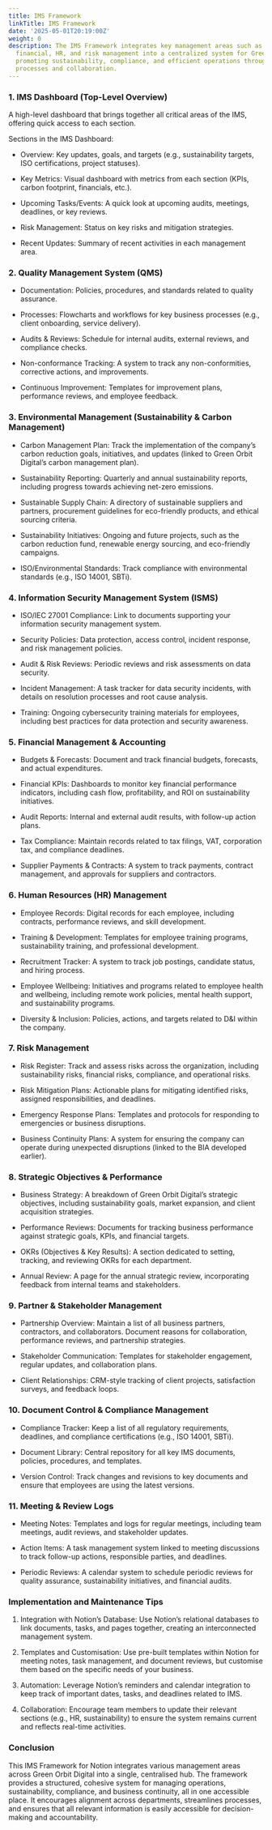 ```yaml
---
title: IMS Framework
linkTitle: IMS Framework
date: '2025-05-01T20:19:00Z'
weight: 0
description: The IMS Framework integrates key management areas such as quality, environmental,
  financial, HR, and risk management into a centralized system for Green Orbit Digital,
  promoting sustainability, compliance, and efficient operations through structured
  processes and collaboration.
---
```





<!-- Unsupported block type: divider -->

### 1. IMS Dashboard (Top-Level Overview)

A high-level dashboard that brings together all critical areas of the IMS, offering quick access to each section.

Sections in the IMS Dashboard:

- Overview: Key updates, goals, and targets (e.g., sustainability targets, ISO certifications, project statuses).

- Key Metrics: Visual dashboard with metrics from each section (KPIs, carbon footprint, financials, etc.).

- Upcoming Tasks/Events: A quick look at upcoming audits, meetings, deadlines, or key reviews.

- Risk Management: Status on key risks and mitigation strategies.

- Recent Updates: Summary of recent activities in each management area.

<!-- Unsupported block type: divider -->

### 2. Quality Management System (QMS)

- Documentation: Policies, procedures, and standards related to quality assurance.

- Processes: Flowcharts and workflows for key business processes (e.g., client onboarding, service delivery).

- Audits & Reviews: Schedule for internal audits, external reviews, and compliance checks.

- Non-conformance Tracking: A system to track any non-conformities, corrective actions, and improvements.

- Continuous Improvement: Templates for improvement plans, performance reviews, and employee feedback.

<!-- Unsupported block type: divider -->

### 3. Environmental Management (Sustainability & Carbon Management)

- Carbon Management Plan: Track the implementation of the company’s carbon reduction goals, initiatives, and updates (linked to Green Orbit Digital’s carbon management plan).

- Sustainability Reporting: Quarterly and annual sustainability reports, including progress towards achieving net-zero emissions.

- Sustainable Supply Chain: A directory of sustainable suppliers and partners, procurement guidelines for eco-friendly products, and ethical sourcing criteria.

- Sustainability Initiatives: Ongoing and future projects, such as the carbon reduction fund, renewable energy sourcing, and eco-friendly campaigns.

- ISO/Environmental Standards: Track compliance with environmental standards (e.g., ISO 14001, SBTi).

<!-- Unsupported block type: divider -->

### 4. Information Security Management System (ISMS)

- ISO/IEC 27001 Compliance: Link to documents supporting your information security management system.

- Security Policies: Data protection, access control, incident response, and risk management policies.

- Audit & Risk Reviews: Periodic reviews and risk assessments on data security.

- Incident Management: A task tracker for data security incidents, with details on resolution processes and root cause analysis.

- Training: Ongoing cybersecurity training materials for employees, including best practices for data protection and security awareness.

<!-- Unsupported block type: divider -->

### 5. Financial Management & Accounting

- Budgets & Forecasts: Document and track financial budgets, forecasts, and actual expenditures.

- Financial KPIs: Dashboards to monitor key financial performance indicators, including cash flow, profitability, and ROI on sustainability initiatives.

- Audit Reports: Internal and external audit results, with follow-up action plans.

- Tax Compliance: Maintain records related to tax filings, VAT, corporation tax, and compliance deadlines.

- Supplier Payments & Contracts: A system to track payments, contract management, and approvals for suppliers and contractors.

<!-- Unsupported block type: divider -->

### 6. Human Resources (HR) Management

- Employee Records: Digital records for each employee, including contracts, performance reviews, and skill development.

- Training & Development: Templates for employee training programs, sustainability training, and professional development.

- Recruitment Tracker: A system to track job postings, candidate status, and hiring process.

- Employee Wellbeing: Initiatives and programs related to employee health and wellbeing, including remote work policies, mental health support, and sustainability programs.

- Diversity & Inclusion: Policies, actions, and targets related to D&I within the company.

<!-- Unsupported block type: divider -->

### 7. Risk Management

- Risk Register: Track and assess risks across the organization, including sustainability risks, financial risks, compliance, and operational risks.

- Risk Mitigation Plans: Actionable plans for mitigating identified risks, assigned responsibilities, and deadlines.

- Emergency Response Plans: Templates and protocols for responding to emergencies or business disruptions.

- Business Continuity Plans: A system for ensuring the company can operate during unexpected disruptions (linked to the BIA developed earlier).

<!-- Unsupported block type: divider -->

### 8. Strategic Objectives & Performance

- Business Strategy: A breakdown of Green Orbit Digital’s strategic objectives, including sustainability goals, market expansion, and client acquisition strategies.

- Performance Reviews: Documents for tracking business performance against strategic goals, KPIs, and financial targets.

- OKRs (Objectives & Key Results): A section dedicated to setting, tracking, and reviewing OKRs for each department.

- Annual Review: A page for the annual strategic review, incorporating feedback from internal teams and stakeholders.

<!-- Unsupported block type: divider -->

### 9. Partner & Stakeholder Management

- Partnership Overview: Maintain a list of all business partners, contractors, and collaborators. Document reasons for collaboration, performance reviews, and partnership strategies.

- Stakeholder Communication: Templates for stakeholder engagement, regular updates, and collaboration plans.

- Client Relationships: CRM-style tracking of client projects, satisfaction surveys, and feedback loops.

<!-- Unsupported block type: divider -->

### 10. Document Control & Compliance Management

- Compliance Tracker: Keep a list of all regulatory requirements, deadlines, and compliance certifications (e.g., ISO 14001, SBTi).

- Document Library: Central repository for all key IMS documents, policies, procedures, and templates.

- Version Control: Track changes and revisions to key documents and ensure that employees are using the latest versions.

<!-- Unsupported block type: divider -->

### 11. Meeting & Review Logs

- Meeting Notes: Templates and logs for regular meetings, including team meetings, audit reviews, and stakeholder updates.

- Action Items: A task management system linked to meeting discussions to track follow-up actions, responsible parties, and deadlines.

- Periodic Reviews: A calendar system to schedule periodic reviews for quality assurance, sustainability initiatives, and financial audits.

<!-- Unsupported block type: divider -->

### Implementation and Maintenance Tips

1. Integration with Notion’s Database: Use Notion’s relational databases to link documents, tasks, and pages together, creating an interconnected management system.

1. Templates and Customisation: Use pre-built templates within Notion for meeting notes, task management, and document reviews, but customise them based on the specific needs of your business.

1. Automation: Leverage Notion’s reminders and calendar integration to keep track of important dates, tasks, and deadlines related to IMS.

1. Collaboration: Encourage team members to update their relevant sections (e.g., HR, sustainability) to ensure the system remains current and reflects real-time activities.

<!-- Unsupported block type: divider -->

### Conclusion

This IMS Framework for Notion integrates various management areas across Green Orbit Digital into a single, centralised hub. The framework provides a structured, cohesive system for managing operations, sustainability, compliance, and business continuity, all in one accessible place. It encourages alignment across departments, streamlines processes, and ensures that all relevant information is easily accessible for decision-making and accountability.